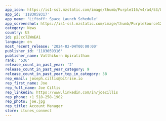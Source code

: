```yaml
---
app_icon: https://is1-ssl.mzstatic.com/image/thumb/Purple116/v4/a4/53/81/a453813b-af80-ad6a-ef17-1050a3b76db8/AppIcon-0-0-1x_U007emarketing-0-7-0-sRGB-85-220.png/1024x1024bb.png
app_id: '1183059317'
app_name: 'Liftoff: Space Launch Schedule'
app_screenshot: https://is1-ssl.mzstatic.com/image/thumb/PurpleSource126/v4/49/07/e9/4907e920-7f38-d7ac-7beb-7bd408760eb1/9ded237b-3b0d-442f-bd95-98f3a1b07bd4_Simulator_Screenshot_-_iPhone_8_Plus_-_2024-01-28_at_21.44.22.png/1242x2208bb.png
category: News
country: US
id: p2JccTZWnEA1
language: en
most_recent_release: '2024-02-04T00:00:00'
publisher_id: '1183059316'
publisher_name: Vatthikorn Apiratitham
rank: '536'
release_count_in_past_year: '2'
release_count_in_past_year_category: 9
release_count_in_past_year_top_in_category: 38
rep_email: joseph.cillis@bitrise.io
rep_first_name: Joe
rep_full_name: Joe Cillis
rep_linkedin: https://www.linkedin.com/in/joecillis
rep_phone: +1 518-258-1902
rep_photo: joe.jpg
rep_title: Account Manager
store: itunes_connect
---
```

